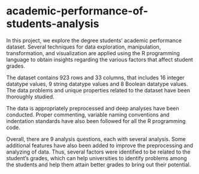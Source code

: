 # academic-performance-of-students-analysis
In this project, we explore the degree students’ academic performance dataset. Several techniques for data exploration, manipulation, transformation, and visualization are applied using the R programming language to obtain insights regarding the various factors that affect student grades.

The dataset contains 923 rows and 33 columns, that includes 16 integer datatype values, 9 string datatype values and 8 Boolean datatype values. The data problems and unique properties related to the dataset have been thoroughly studied. 

The data is appropriately preprocessed and deep analyses have been conducted. Proper commenting, variable naming conventions and indentation standards have also been followed for all the R programming code.

Overall, there are 9 analysis questions, each with several analysis. Some additional features have also been added to improve the preprocessing and analyzing of data. Thus, several factors were identified to be related to the student’s grades, which can help universities to identify problems among the students and help them attain better grades to bring out their potential.
